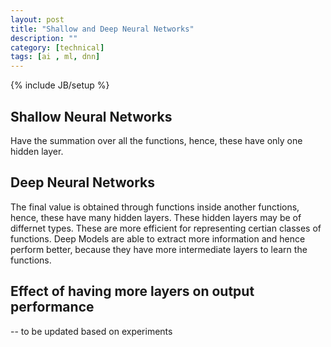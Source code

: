 ```yaml
---
layout: post
title: "Shallow and Deep Neural Networks"
description: ""
category: [technical]
tags: [ai , ml, dnn]
---
```

{% include JB/setup %}

## Shallow Neural Networks

Have the summation over all the functions, hence, these have only one hidden layer. 



## Deep Neural Networks

The final value is obtained through functions inside another functions, hence, these have many hidden layers. These hidden layers may be of differnet types.  These are more efficient for representing certian classes of functions. Deep Models are able to extract more information and hence perform better, because they have more intermediate layers to learn the functions. 

## Effect of having more layers on output performance 

-- to be updated based on experiments